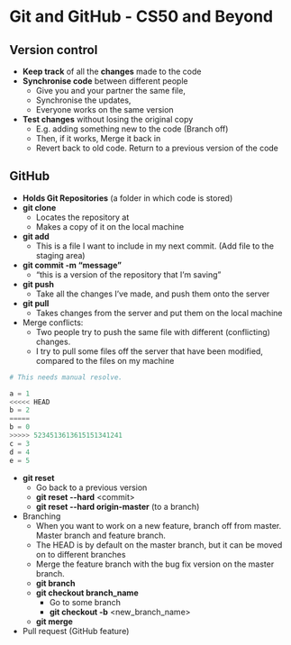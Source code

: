 # Git and GitHub - CS50 and Beyond

## Version control
- **Keep track** of all the **changes** made to the code
- **Synchronise code** between different people
    - Give you and your partner the same file,
    - Synchronise the updates,
    - Everyone works on the same version
- **Test changes** without losing the original copy
    - E.g. adding something new to the code (Branch off)
    - Then, if it works, Merge it back in
    - Revert back to old code. Return to a previous version of the code

## GitHub
- **Holds Git Repositories** (a folder in which code is stored)
- **git clone <url>**
	- Locates the repository at <url>
    - Makes a copy of it on the local machine
- **git add**
    - This is a file I want to include in my next commit. (Add file to the staging area)
- **git commit  -m “message”**
    - “this is a version of the repository that I’m saving”
- **git push**
    - Take all the changes I’ve made, and push them onto the server
- **git pull**
    - Takes changes from the server and put them on the local machine
- Merge conflicts:
    - Two people try to push the same file with different (conflicting) changes.
    - I try to pull some files off the server that have been modified, compared to the files on my machine

~~~python
# This needs manual resolve. 

a = 1
<<<<< HEAD
b = 2
=====	
b = 0
>>>>> 5234513613615151341241
c = 3
d = 4
e = 5
~~~

- **git reset**
    - Go back to a previous version
    - **git reset --hard** \<commit>
    - **git reset --hard origin-master** (to a branch)
- Branching
    - When you want to work on a new feature, branch off from master. Master branch and feature branch.
    - The HEAD is by default on the master branch, but it can be moved on to different branches
    - Merge the feature branch with the bug fix version on the master branch.
    - **git branch**
    - **git checkout branch_name**
        - Go to some branch
        - **git checkout -b** \<new\_branch_name>
    - **git merge**
- Pull request (GitHub feature)

























